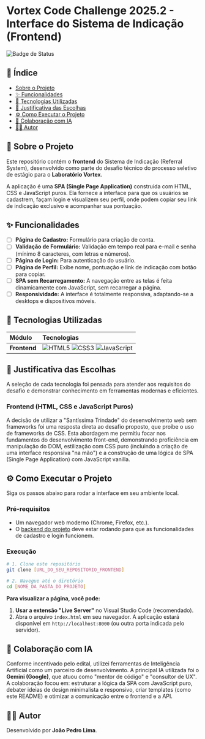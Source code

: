 # Vortex Code Challenge 2025.2 - Interface do Sistema de Indicação (Frontend)

![Badge de Status](https://img.shields.io/badge/Status-Em%20Desenvolvimento-yellow?style=for-the-badge)

## 📑 Índice

- [Sobre o Projeto](#-sobre-o-projeto)
- [✨ Funcionalidades](#-funcionalidades)
- [🚀 Tecnologias Utilizadas](#-tecnologias-utilizadas)
- [🤔 Justificativa das Escolhas](#-justificativa-das-escolhas)
- [⚙️ Como Executar o Projeto](#️-como-executar-o-projeto)
- [🤝 Colaboração com IA](#-colaboração-com-ia)
- [👨‍💻 Autor](#-autor)

## 📖 Sobre o Projeto

Este repositório contém o **frontend** do Sistema de Indicação (Referral System), desenvolvido como parte do desafio técnico do processo seletivo de estágio para o **Laboratório Vortex**.

A aplicação é uma **SPA (Single Page Application)** construída com HTML, CSS e JavaScript puros. Ela fornece a interface para que os usuários se cadastrem, façam login e visualizem seu perfil, onde podem copiar seu link de indicação exclusivo e acompanhar sua pontuação.

## ✨ Funcionalidades

-   [ ] **Página de Cadastro:** Formulário para criação de conta.
-   [ ] **Validação de Formulário:** Validação em tempo real para e-mail e senha (mínimo 8 caracteres, com letras e números).
-   [ ] **Página de Login:** Para autenticação do usuário.
-   [ ] **Página de Perfil:** Exibe nome, pontuação e link de indicação com botão para copiar.
-   [ ] **SPA sem Recarregamento:** A navegação entre as telas é feita dinamicamente com JavaScript, sem recarregar a página.
-   [ ] **Responsividade:** A interface é totalmente responsiva, adaptando-se a desktops e dispositivos móveis.

## 🚀 Tecnologias Utilizadas

| Módulo     | Tecnologias                                                                                                                                                                                                                         |
| :--------- | :---------------------------------------------------------------------------------------------------------------------------------------------------------------------------------------------------------------------------------- |
| **Frontend** | ![HTML5](https://img.shields.io/badge/html5-%23E34F26.svg?style=for-the-badge&logo=html5&logoColor=white) ![CSS3](https://img.shields.io/badge/css3-%231572B6.svg?style=for-the-badge&logo=css3&logoColor=white) ![JavaScript](https://img.shields.io/badge/javascript-%23323330.svg?style=for-the-badge&logo=javascript&logoColor=%23F7DF1E) |                                                                                                                                   |

## 🤔 Justificativa das Escolhas

A seleção de cada tecnologia foi pensada para atender aos requisitos do desafio e demonstrar conhecimento em ferramentas modernas e eficientes.

### Frontend (HTML, CSS e JavaScript Puros)

A decisão de utilizar a "Santíssima Trindade" do desenvolvimento web sem frameworks foi uma resposta direta ao desafio proposto, que proíbe o uso de frameworks de CSS. Esta abordagem me permitiu focar nos fundamentos do desenvolvimento front-end, demonstrando proficiência em manipulação do DOM, estilização com CSS puro (incluindo a criação de uma interface responsiva "na mão") e a construção de uma lógica de SPA (Single Page Application) com JavaScript vanilla.

## ⚙️ Como Executar o Projeto

Siga os passos abaixo para rodar a interface em seu ambiente local.

### Pré-requisitos

-   Um navegador web moderno (Chrome, Firefox, etc.).
-   O [backend do projeto]([URL_DO_SEU_REPOSITORIO_BACKEND]) deve estar rodando para que as funcionalidades de cadastro e login funcionem.

### Execução

```bash
# 1. Clone este repositório
git clone [URL_DO_SEU_REPOSITORIO_FRONTEND]

# 2. Navegue até o diretório
cd [NOME_DA_PASTA_DO_PROJETO]
```

**Para visualizar a página, você pode:**

1.  **Usar a extensão "Live Server"** no Visual Studio Code (recomendado).
2.  Abra o arquivo `index.html` em seu navegador. A aplicação estará disponível em `http://localhost:8000` (ou outra porta indicada pelo servidor).

## 🤝 Colaboração com IA

Conforme incentivado pelo edital, utilizei ferramentas de Inteligência Artificial como um parceiro de desenvolvimento. A principal IA utilizada foi o **Gemini (Google)**, que atuou como "mentor de código" e "consultor de UX". A colaboração focou em: estruturar a lógica da SPA com JavaScript puro, debater ideias de design minimalista e responsivo, criar templates (como este README) e otimizar a comunicação entre o frontend e a API.

## 👨‍💻 Autor

Desenvolvido por **João Pedro Lima**.
